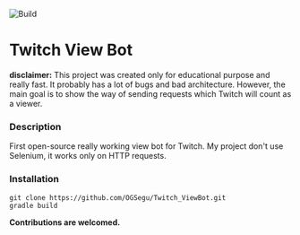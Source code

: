 ![Build](https://github.com/OGSegu/Twitch-View-Bot/workflows/Java%20CI/badge.svg)

# Twitch View Bot

__disclaimer:__ This project was created only for educational purpose and really fast. It probably has a lot of bugs and bad architecture.
However, the main goal is to show the way of sending requests which Twitch will count as a viewer.

### Description
First open-source really working view bot for Twitch. My project don't use Selenium, it works only on HTTP requests.

### Installation
``git clone https://github.com/OGSegu/Twitch_ViewBot.git``  
``gradle build``


__Contributions are welcomed.__
